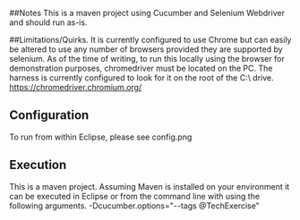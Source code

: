 ##Notes 
This is a maven project using Cucumber and Selenium Webdriver and should run as-is.

##Limitations/Quirks.
It is currently configured to use Chrome but can easily be altered to use any number of browsers provided they are supported by selenium. As of the time of writing, to run this locally using the browser for demonstration purposes, chromedriver must be located on the PC. The harness is currently configured to look for it on the root of the C:\ drive.
https://chromedriver.chromium.org/

## Configuration
To run from within Eclipse, please see config.png

## Execution
This is a maven project. 
Assuming Maven is installed on your environment it can be executed in Eclipse or from the command line with using the following arguments.
-Dcucumber.options="--tags @TechExercise"
